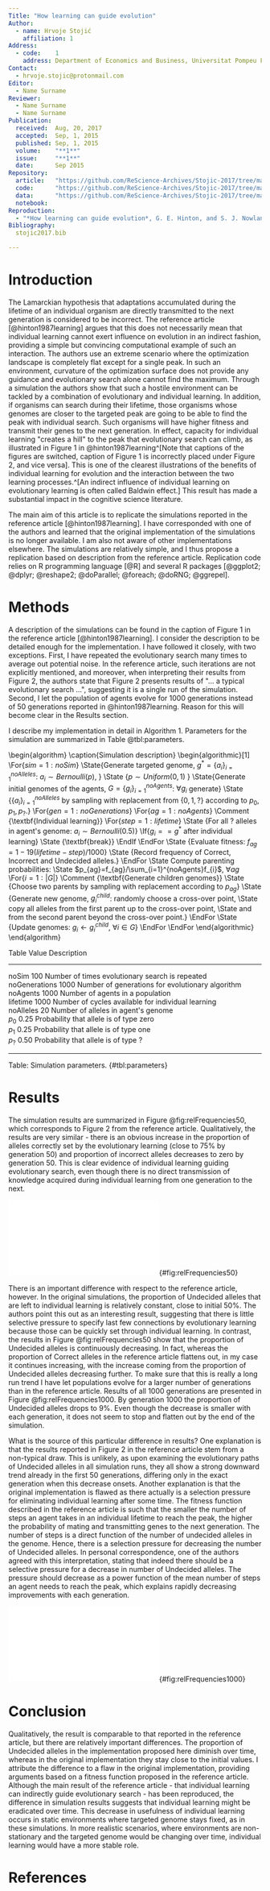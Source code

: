 ```yaml
---
Title: "How learning can guide evolution"
Author:
  - name: Hrvoje Stojić
    affiliation: 1
Address:
  - code:    1
    address: Department of Economics and Business, Universitat Pompeu Fabra, Barcelona, Spain
Contact:
  - hrvoje.stojic@protonmail.com
Editor:
  - Name Surname
Reviewer:
  - Name Surname
  - Name Surname
Publication:
  received:  Aug, 20, 2017
  accepted:  Sep, 1, 2015
  published: Sep, 1, 2015
  volume:    "**1**"
  issue:     "**1**"
  date:      Sep 2015
Repository:
  article:   "https://github.com/ReScience-Archives/Stojic-2017/tree/master/article"
  code:      "https://github.com/ReScience-Archives/Stojic-2017/tree/master/code"
  data:      "https://github.com/ReScience-Archives/Stojic-2017/tree/master/data"
  notebook:  
Reproduction:
  - "*How learning can guide evolution*, G. E. Hinton, and S. J. Nowlan, Complex Systems, 1 (3), 495-502, 1987."
Bibliography:
  stojic2017.bib

---
```


# Introduction

The Lamarckian hypothesis that adaptations accumulated during the lifetime of an individual organism are directly transmitted to the next generation is considered to be incorrect. The reference article [@hinton1987learning] argues that this does not necessarily mean that individual learning cannot exert influence on evolution in an indirect fashion, providing a simple but convincing computational example of such an interaction. The authors use an extreme scenario where the optimization landscape is completely flat except for a single peak. In such an environment, curvature of the optimization surface does not provide any guidance and evolutionary search alone cannot find the maximum. Through a simulation the authors show that such a hostile environment can be tackled by a combination of evolutionary and individual learning. In addition, if organisms can search during their lifetime, those organisms whose genomes are closer to the targeted peak are going to be able to find the peak with individual search. Such organisms will have higher fitness and transmit their genes to the next generation. In effect, capacity for individual learning "creates a hill" to the peak that evolutionary search can climb, as illustrated in Figure 1 in @hinton1987learning^[Note that captions of the figures are switched, caption of Figure 1 is incorrectly placed under Figure 2, and vice versa]. This is one of the clearest illustrations of the benefits of individual learning for evolution and the interaction between the two learning processes.^[An indirect influence of individual learning on evolutionary learning is often called Baldwin effect.] This result has made a substantial impact in the cognitive science literature.

The main aim of this article is to replicate the simulations reported in the reference article [@hinton1987learning]. I have corresponded with one of the authors and learned that the original implementation of the simulations is no longer available. I am also not aware of other implementations elsewhere. The simulations are relatively simple, and I thus propose a replication based on description from the reference article. Replication code relies on R programming language [@R] and several R packages [@ggplot2; @dplyr; @reshape2; @doParallel; @foreach; @doRNG; @ggrepel].


# Methods

A description of the simulations can be found in the caption of Figure 1 in the reference article [@hinton1987learning]. I consider the description to be detailed enough for the implementation. I have followed it closely, with two exceptions. First, I have repeated the evolutionary search many times to average out potential noise. In the reference article, such iterations are not explicitly mentioned, and moreover, when interpreting their results from Figure 2, the authors state that Figure 2 presents results of "... a typical evolutionary search ...", suggesting it is a single run of the simulation. Second, I let the population of agents evolve for 1000 generations instead of 50 generations reported in @hinton1987learning. Reason for this will become clear in the Results section.

I describe my implementation in detail in Algorithm 1. Parameters for the simulation are summarized in Table @tbl:parameters.

\begin{algorithm}
\caption{Simulation description}
    \begin{algorithmic}[1]
    \For{$sim=1:noSim$}
        \State{Generate targeted genome, $g^*=\{a_i\}_{i=1}^{noAlleles}$: $a_i \sim Bernoulli(p)$, }
        \State {$p \sim Uniform(0,1)$ }
        \State{Generate initial genomes of the agents, $G=\{g_i\}_{i=1}^{noAgents}$: $\forall g_i$ generate} 
        \State {$\{a_i\}_{i=1}^{noAlleles}$ by sampling with replacement from $\{0,1,?\}$ according to $p_0,p_1,p_?$.}
        \For{$gen=1:noGenerations$}
            \For{$ag=1:noAgents$} \Comment {\textbf{Individual learning}}
                \For{$step=1:lifetime$}
                    \State {For all ? alleles in agent's genome: $a_i \sim Bernoulli(0.5)$}
                    \If{$g_i == g^*$ after individual learning} \State {\textbf{break}} \EndIf
                \EndFor
                \State {Evaluate fitness: $f_{ag} = 1 - 19(lifetime-step)/1000$}
                \State {Record frequency of Correct, Incorrect and Undecided alleles.}
            \EndFor
            \State Compute parenting probabilities: 
            \State $p_{ag}=f_{ag}/\sum_{i=1}^{noAgents}f_{i}$, $\forall ag$
            \For{$i=1:|G|$} \Comment {\textbf{Generate children genomes}}
                \State {Choose two parents by sampling with replacement according to $p_{ag}$}
                \State {Generate new genome, $g_i^{child}$: randomly choose a cross-over point, 
                \State copy all alleles from the first parent up to the cross-over point, 
                \State and from the second parent beyond the cross-over point.}
            \EndFor
            \State {Update genomes: $g_i \gets g_i^{child}$, $\forall i \in G$}
        \EndFor
    \EndFor
    \end{algorithmic}
\end{algorithm}



Table                Value      Description
-------------------- ---------- -------------------------------------------
noSim                100        Number of times evolutionary search is repeated  
noGenerations        1000       Number of generations for evolutionary  algorithm  
noAgents             1000       Number of agents in a population  
lifetime             1000       Number of cycles available for individual learning  
noAlleles            20         Number of alleles in agent's genome  
$p_0$                0.25       Probability that allele is of type zero  
$p_1$                0.25       Probability that allele is of type one  
$p_?$                0.50       Probability that allele is of type ?
-------------------- ---------- -------------------------------------------
Table: Simulation parameters. {#tbl:parameters}


# Results

The simulation results are summarized in Figure @fig:relFrequencies50, which corresponds to Figure 2 from the reference article. Qualitatively, the results are very similar - there is an obvious increase in the proportion of alleles correctly set by the evolutionary learning (close to 75% by generation 50) and proportion of incorrect alleles decreases to zero by generation 50. This is clear evidence of individual learning guiding evolutionary search, even though there is no direct transmission of knowledge acquired during individual learning from one generation to the next.


![The evolution of the relative frequencies of the three possible
types of allele. Correct alleles are those that are set by evolutionary learning and correspond to the targeted pattern. Incorrect alleles represent the proportion of incorrectly set alleles, while Undecided represent the proportion of alleles left for individual learning. Proportions are means of 100 simulation runs, and barely visible grey ribbons are standard errors. This is the reproduction of Figure 2 in the reference article [@hinton1987learning].](Figure2.pdf){#fig:relFrequencies50}


There is an important difference with respect to the reference article, however. In the original simulations, the proportion of Undecided alleles that are left to individual learning is relatively constant, close to initial 50%. The authors point this out as an interesting result, suggesting that there is little selective pressure to specify last few connections by evolutionary learning because those can be quickly set through individual learning. In contrast, the results in Figure @fig:relFrequencies50 show that the proportion of Undecided alleles is continuously decreasing. In fact, whereas the proportion of Correct alleles in the reference article flattens out, in my case it continues increasing, with the increase coming from the proportion of Undecided alleles decreasing further. To make sure that this is really a long run trend I have let populations evolve for a larger number of generations than in the reference article. Results of all 1000 generations are presented in Figure @fig:relFrequencies1000. By generation 1000 the proportion of Undecided alleles drops to 9%. Even though the decrease is smaller with each generation, it does not seem to stop and flatten out by the end of the simulation.

What is the source of this particular difference in results? One explanation is that the results reported in Figure 2 in the reference article stem from a non-typical draw. This is unlikely, as upon examining the evolutionary paths of Undecided alleles in all simulation runs, they all show a strong downward trend already in the first 50 generations, differing only in the exact generation when this decrease onsets. Another explanation is that the original implementation is flawed as there actually is a selection pressure for eliminating individual learning after some time. The fitness function described in the reference article is such that the smaller the number of steps an agent takes in an individual lifetime to reach the peak, the higher the probability of mating and transmitting genes to the next generation. The number of steps is a direct function of the number of undecided alleles in the genome. Hence, there is a selection pressure for decreasing the number of Undecided alleles. In personal correspondence, one of the authors agreed with this interpretation, stating that indeed there should be a selective pressure for a decrease in number of Undecided alleles. The pressure should decrease as a power function of the mean number of steps an agent needs to reach the peak, which explains rapidly decreasing improvements with each generation.


![The evolution of the relative frequencies of the three possible
types of allele, with a larger number of generations. Proportions are means of 100 simulation runs, and barely visible grey ribbons are standard errors.](Figure2_1000.pdf){#fig:relFrequencies1000}



# Conclusion

Qualitatively, the result is comparable to that reported in the reference article, but there are relatively important differences. The proportion of Undecided alleles in the implementation proposed here diminish over time, whereas in the original implementation they stay close to the initial values. I attribute the difference to a flaw in the original implementation, providing arguments based on a fitness function proposed in the reference article. Although the main result of the reference article - that individual learning can indirectly guide evolutionary search - has been reproduced, the difference in simulation results suggests that individual learning might be eradicated over time. This decrease in usefulness of individual learning occurs in static environments where targeted genome stays fixed, as in these simulations. In more realistic scenarios, where environments are non-stationary and the targeted genome would be changing over time, individual learning would have a more stable role.


# References

